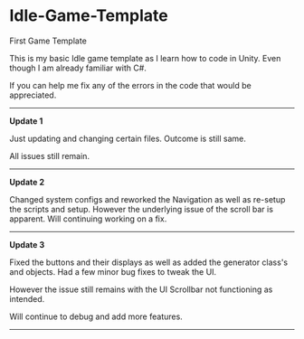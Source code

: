 # Idle-Game-Template
First Game Template


This is my basic Idle game template as I learn how to code in Unity. 
Even though I am already familiar with C#.

If you can help me fix any of the errors in the code that would be appreciated. 


***********************************************************************************************************************************************************************************

**Update 1**

Just updating and changing certain files. Outcome is still same.

All issues still remain.

***********************************************************************************************************************************************************************************

**Update 2**

Changed system configs and reworked the Navigation as well as re-setup the scripts and setup.  However the underlying issue of the scroll bar is apparent. Will continuing working on a fix.

***********************************************************************************************************************************************************************************

**Update 3**

Fixed the buttons and their displays as well as added the generator class's and objects. Had a few minor bug fixes to tweak the UI.

However the issue still remains with the UI Scrollbar not functioning as intended.

Will continue to debug and add more features.

***********************************************************************************************************************************************************************************
